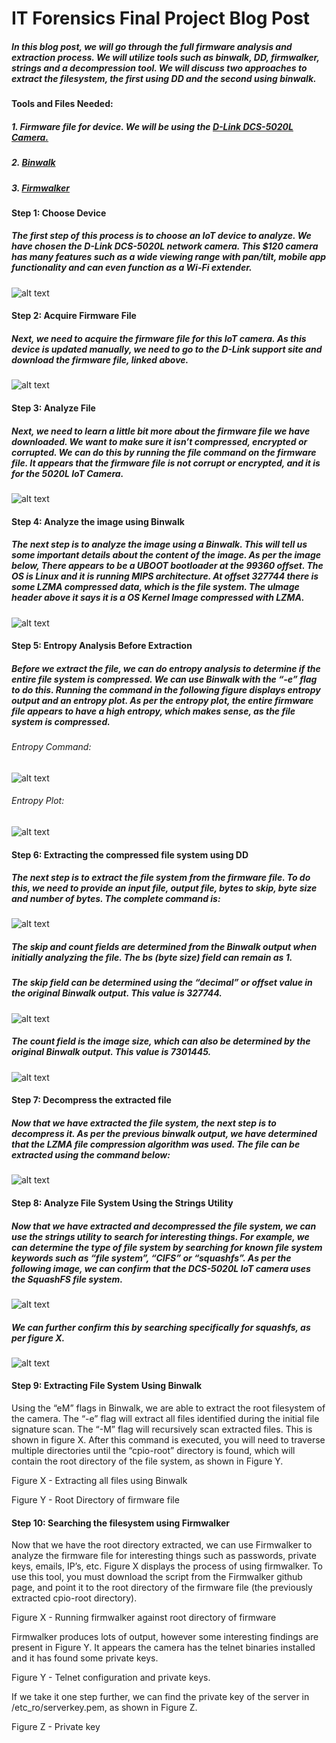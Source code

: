 # IT Forensics Final Project Blog Post 

##### In this blog post, we will go through the full firmware analysis and extraction process. We will utilize tools such as binwalk, DD, firmwalker, strings and a decompression tool. We will discuss two approaches to extract the filesystem, the first using DD and the second using binwalk. 

#### Tools and Files Needed:
##### 1. Firmware file for device. We will be using the [D-Link DCS-5020L Camera.](https://support.dlink.ca/ProductInfo.aspx?m=DCS-5020L)
##### 2. [Binwalk](https://github.com/ReFirmLabs/binwalk)
##### 3. [Firmwalker](https://github.com/craigz28/firmwalker)

#### Step 1: Choose Device
##### The first step of this process is to choose an IoT device to analyze. We have chosen the D-Link DCS-5020L network camera. This $120 camera has many features such as a wide viewing range with pan/tilt, mobile app functionality and can even function as a Wi-Fi extender. 

![alt text](https://github.com/OmarMinawi3/Firmware-Analysis/blob/master/image17.png)

#### Step 2: Acquire Firmware File
##### Next, we need to acquire the firmware file for this IoT camera. As this device is updated manually, we need to go to the D-Link support site and download the firmware file, linked above. 

![alt text](https://github.com/OmarMinawi3/Firmware-Analysis/blob/master/image3.png)

#### Step 3: Analyze File
##### Next, we need to learn a little bit more about the firmware file we have downloaded. We want to make sure it isn’t compressed, encrypted or corrupted. We can do this by running the file command on the firmware file. It appears that the firmware file is not corrupt or encrypted, and it is for the 5020L IoT Camera. 

![alt text](https://github.com/OmarMinawi3/Firmware-Analysis/blob/master/image9.png)

#### Step 4: Analyze the image using Binwalk
##### The next step is to analyze the image using a Binwalk. This will tell us some important details about the content of the image. As per the image below, There appears to be a UBOOT bootloader at the 99360 offset. The OS is Linux and it is running MIPS architecture. At offset 327744 there is some LZMA compressed data, which is the file system. The uImage header above it says it is a OS Kernel Image compressed with LZMA. 

![alt text](https://github.com/OmarMinawi3/Firmware-Analysis/blob/master/image16.png)

#### Step 5: Entropy Analysis Before Extraction
##### Before we extract the file, we can do entropy analysis to determine if the entire file system is compressed. We can use Binwalk with the “-e” flag to do this. Running the command in the following figure displays entropy output and an entropy plot. As per the entropy plot, the entire firmware file appears to have a high entropy, which makes sense, as the file system is compressed. 

###### Entropy Command:
![alt text](https://github.com/OmarMinawi3/Firmware-Analysis/blob/master/image6.png)

###### Entropy Plot: 
![alt text](https://github.com/OmarMinawi3/Firmware-Analysis/blob/master/image14.png)

#### Step 6: Extracting the compressed file system using DD
##### The next step is to extract the file system from the firmware file. To do this, we need to provide an input file, output file, bytes to skip, byte size and number of bytes. The complete command is:
![alt text](https://github.com/OmarMinawi3/Firmware-Analysis/blob/master/image11.png)


##### The *skip* and *count* fields are determined from the Binwalk output when initially analyzing the file. The *bs* (byte size) field can remain as 1. 


##### The *skip* field can be determined using the “decimal” or offset value in the original Binwalk output. This value is 327744. 
![alt text](https://github.com/OmarMinawi3/Firmware-Analysis/blob/master/image13.png)

##### The *count* field is the image size, which can also be determined by the original Binwalk output. This value is 7301445. 
![alt text](https://github.com/OmarMinawi3/Firmware-Analysis/blob/master/image4.png)


#### Step 7: Decompress the extracted file
##### Now that we have extracted the file system, the next step is to decompress it. As per the previous binwalk output, we have determined that the LZMA file compression algorithm was used. The file can be extracted using the command below:

![alt text](https://github.com/OmarMinawi3/Firmware-Analysis/blob/master/image12.png)


#### Step 8: Analyze File System Using the Strings Utility
##### Now that we have extracted and decompressed the file system, we can use the strings utility to search for interesting things. For example, we can determine the type of file system by searching for known file system keywords such as “file system”, “CIFS” or “squashfs”. As per the following image, we can confirm that the DCS-5020L IoT camera uses the SquashFS file system. 
![alt text](https://github.com/OmarMinawi3/Firmware-Analysis/blob/master/image8.png)



##### We can further confirm this by searching specifically for squashfs, as per figure X. 
![alt text](https://github.com/OmarMinawi3/Firmware-Analysis/blob/master/image1.png)


#### Step 9: Extracting File System Using Binwalk
Using the “eM” flags in Binwalk, we are able to extract the root filesystem of the camera. The “-e” flag will extract all files identified during the initial file signature scan. The “-M” flag will recursively scan extracted files. This is shown in figure X. After this command is executed, you will need to traverse multiple directories until the “cpio-root” directory is found, which will contain the root directory of the file system, as shown in Figure Y. 


Figure X - Extracting all files using Binwalk



Figure Y - Root Directory of firmware file



#### Step 10: Searching the filesystem using Firmwalker
Now that we have the root directory extracted, we can use Firmwalker to analyze the firmware file for interesting things such as passwords, private keys, emails, IP’s, etc. Figure X displays the process of using firmwalker. To use this tool, you must download the script from the Firmwalker github page, and point it to the root directory of the firmware file (the previously extracted cpio-root directory). 


Figure X - Running firmwalker against root directory of firmware

Firmwalker produces lots of output, however some interesting findings are present in Figure Y. It appears the camera has the telnet binaries installed and it has found some private keys. 

Figure Y - Telnet configuration and private keys. 

If we take it one step further, we can find the private key of the server in /etc_ro/serverkey.pem, as shown in Figure Z. 


Figure Z - Private key
